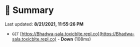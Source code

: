 # 📖 Summary
Last updated: **8/21/2021, 11:55:26 PM**

- `GET` [https://Bhadwa-sala.toxicblte.repl.co](https://Bhadwa-sala.toxicblte.repl.co) - **Down** (108ms)
